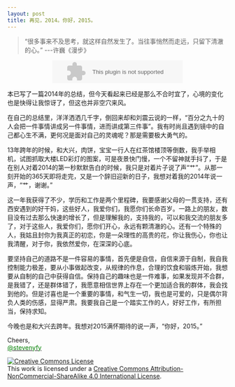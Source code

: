```yaml
---
layout: post
title: 再见，2014。你好，2015。
---
```


>“很多事来不及思考，就这样自然发生了。当往事悄然而走远，只留下清澈的心。”  ---许巍《漫步》

<center><embed src="http://music.163.com/style/swf/widget.swf?sid=25657384&type=2&auto=0&width=278&height=32" width="298" height="52"  allowNetworking="all"></embed></center>

本已写了一篇2014年的总结，但今天看起来已经是那么不合时宜了，心境的变化也是快得让我惊讶了，但这也并非空穴来风。

在自己的总结里，洋洋洒洒几千字，倒回来却和刘震云说的一样，“百分之九十的人会把一件事情讲成另一件事情，进而讲成第三件事”。我有时尚且遇到镜中的自己都心生不满，更何况是面对自己的灵魂呢？那是需要极大勇气的。

13年跨年的时候，和大兴，肉饼，宝宝一行人在红茶馆楼顶等倒数，我手举相机，试图抓取大楼LED彩灯的图案，可是夜景快门慢，一个不留神就手抖了，于是在别人对着2014的第一秒默默告白的时候，我只是对着片子说了声“艹”。从那一刻开始的365天即将走完，又是一个辞旧迎新的日子，我想对着我的2014年说一声，“艹，谢谢。”

这一年我获得了不少，学历和工作是两个里程碑，我要感谢父母的一贯支持，还有西安遇到的好干妈，这些好人，我爱你们，我愿你们长命百岁。一路上的朋友，数目没有过去那么快速的增长了，但是理解我的，支持我的，可以和我交流的朋友多了，对于这些人，我爱你们，愿你们开心，永远有颗清澈的心。还有一个特殊的人，我姑且封你为我真正的初恋，你是一朵理性的高贵的花，你让我伤心，你也让我清醒，对于你，我依然爱你，在深深的心底。

要坚持自己的道路不是一件容易的事情，首先便是自信，自信来源于自制，我自我控制能力极差，要从小事做起改变，从规律的作息，合理的饮食和锻炼开始，我想要从自制的自己中获得自信。保持自己的趣味也是一件难事，如果发现并不合群，是我错了，还是群体错了，我愿意相信世界上存在一个更加适合我的群体，我会找到他的。但是讨喜也是一个重要的事情，和气生一切，我也是可爱的，只是偶尔背负人类的伤感，显得严肃。我要我自己是一个踏实工作的人，好好工作，有所担当，保持求知。

今晚也是和大兴去跨年。我想对2015满怀期待的说一声，“你好，2015。”


Cheers,<br>
<a href="https://twitter.com/stevenyfy"><font color="green">@stevenyfy</font></a>

<a rel="license" href="http://creativecommons.org/licenses/by-nc-sa/4.0/"><img alt="Creative Commons License" style="border-width:0" src="https://i.creativecommons.org/l/by-nc-sa/4.0/88x31.png" /></a><br />This work is licensed under a <a rel="license" href="http://creativecommons.org/licenses/by-nc-sa/4.0/">Creative Commons Attribution-NonCommercial-ShareAlike 4.0 International License</a>.

